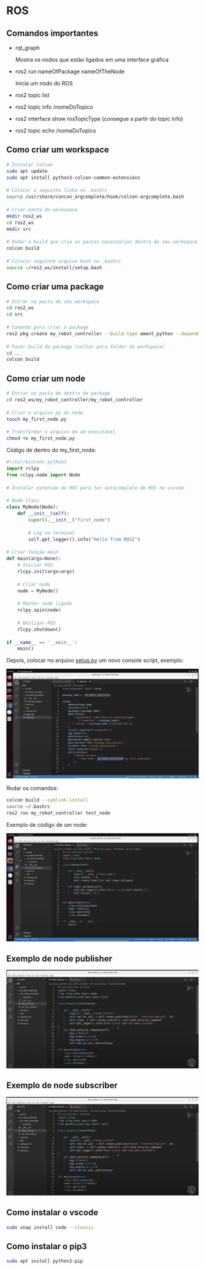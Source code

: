 # ROS

## Comandos importantes

- rqt_graph
    
    Mostra os nodos que estão ligados em uma interface gráfica
    
- ros2 run nameOfPackage nameOfTheNode
    
    Inicia um nodo do ROS
    
- ros2 topic list
- ros2 topic info /nomeDoTopico
- ros2 interface show rosTopicType (consegue a partir do topic info)
- ros2 topic echo /nomeDoTopico

## Como criar um workspace

```bash
# Instalar Colcon
sudo apt update
sudo apt install python3-colcon-common-extensions

# Colocar a seguinte linha no .bashrc
source /usr/share/concon_argcomplete/hook/colcon-argcomplete.bash

# Criar pasta do workspace
mkdir ros2_ws
cd ros2_ws
mkdir src

# Rodar a build que cria as pastas necessárias dentro de seu workspace
colcon build

# Colocar seguinte arquivo bash no .bashrc
source ~/ros2_ws/install/setup.bash
```

## Como criar uma package

```bash
# Entrar na pasta do seu workspace
cd ros2_ws
cd src

# Comando para criar a package
ros2 pkg create my_robot_controller --build-type ament_python --dependencies rclpy

# Fazer build da package (voltar para folder do workspace)
cd ..
colcon build
```

## Como criar um node

```bash
# Entrar na pasta de dentro da package
cd ros2_ws/my_robot_controller/my_robot_controller

# Criar o arquivo py do node
touch my_first_node.py

# Transformar o arquivo em um executável
chmod +x my_first_node.py
```

Código de dentro do my_first_node:

```python
#!/usr/bin/env python3
import rclpy
from rclpy.node import Node

# Instalar extensão do ROS para ter autocomplete de ROS no vscode

# Node Class
class MyNode(Node):
	def __init__(self):
		super().__init__("first_node")
		
		# Log no terminal
		self.get_logger().info("Hello from ROS2")

# Criar função main
def main(args=None):
	# Iniciar ROS
	rlcpy.init(args=args)

	# Criar node
	node = MyNode()
	
	# Manter node ligado
	rclpy.spin(node)

	# Desligar ROS
	rlcpy.shutdown()

if __name__ == '__main__':
	main()
```

Depois, colocar no arquivo [setup.py](http://setup.py) um novo console script, exemplo:

![Untitled](images/Untitled.png)

Rodar os comandos:

```bash
colcon build --symlink-install
source ~/.bashrc
ros2 run my_robot_controller test_node
```

Exemplo de código de um node:

![Untitled](images/Untitled%201.png)

## Exemplo de node publisher

![Untitled](images/Untitled%202.png)

## Exemplo de node subscriber

![Untitled](images/Untitled%203.png)

## Como instalar o vscode

```bash
sudo snap install code --classic
```

## Como instalar o pip3

```bash
sudo apt install python3-pip
```